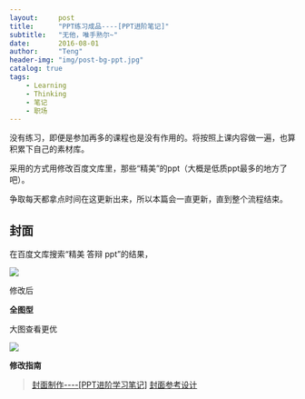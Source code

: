 ```yaml
---
layout:     post
title:      "PPT练习成品----[PPT进阶笔记]"
subtitle:   "无他，唯手熟尔~"
date:       2016-08-01
author:     "Teng"
header-img: "img/post-bg-ppt.jpg"
catalog: true
tags:
    - Learning
    - Thinking
    - 笔记
    - 职场
---
```


没有练习，即便是参加再多的课程也是没有作用的。将按照上课内容做一遍，也算积累下自己的素材库。

采用的方式用修改百度文库里，那些“精美”的ppt（大概是低质ppt最多的地方了吧）。

争取每天都拿点时间在这更新出来，所以本篇会一直更新，直到整个流程结束。

## 封面

在百度文库搜索“精美 答辩 ppt”的结果，

![](http://7xtgob.com1.z0.glb.clouddn.com/16-8-2/81175613.jpg)

修改后

**全图型**

大图查看更优

![](http://7xtgob.com1.z0.glb.clouddn.com/16-8-2/9663344.jpg)


**修改指南**

> [封面制作----[PPT进阶学习笔记]](http://tengblog.com/2016/07/11/PPT-02/)
> [封面参考设计](http://7xtgob.com2.z0.glb.clouddn.com/PPT%E5%B0%81%E9%9D%A2%E6%8E%92%E7%89%88%E6%89%8B%E5%86%8C-%E5%BE%AE%E4%BF%A1%E5%85%AC%E4%BC%97%E5%8F%B7%E3%80%90%E6%9B%B9%E5%B0%86PPTao%E3%80%91.pdf)

